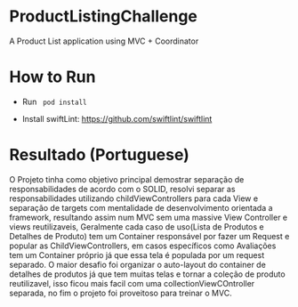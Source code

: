 # ProductListingChallenge
A Product List application using MVC + Coordinator

# How to Run
- Run ```
pod install```

- Install swiftLint: https://github.com/swiftlint/swiftlint


# Resultado (Portuguese)

O Projeto tinha como objetivo principal demostrar separação de responsabilidades de acordo com o SOLID, resolvi separar as responsabilidades utilizando childViewControllers para cada View e separação de targets com mentalidade de desenvolvimento orientada a framework, resultando assim num MVC sem uma massive View Controller e views reutilizaveis, Geralmente cada caso de uso(Lista de Produtos e Detalhes de Produto) tem um Container responsável por fazer um Request e popular as ChildViewControllers, em casos específicos como Avaliações tem um Container próprio já que essa tela é populada por um request separado. 
O maior desafio foi organizar o auto-layout do container de detalhes de produtos já que tem muitas telas e tornar a coleção de produto reutilizavel, isso ficou mais facil com uma collectionViewCOntroller separada, no fim o projeto foi proveitoso para treinar o MVC.

